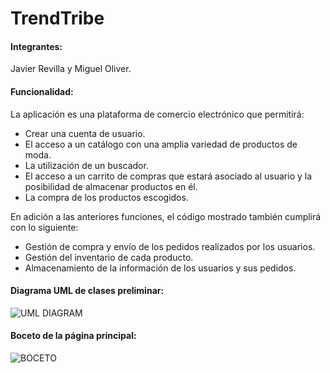 # TrendTribe

#### Integrantes:
Javier Revilla y Miguel Oliver.

#### Funcionalidad:
La aplicación es una plataforma de comercio electrónico que permitirá:

* Crear una cuenta de usuario.
* El acceso a un catálogo con una amplia variedad de productos de moda.
* La utilización de un buscador.
* El acceso a un carrito de compras que estará asociado al usuario y la posibilidad de almacenar productos en él.
* La compra de los productos escogidos.

En adición a las anteriores funciones, el código mostrado también cumplirá con lo siguiente:

* Gestión de compra y envío de los pedidos realizados por los usuarios.
* Gestión del inventario de cada producto.
* Almacenamiento de la información de los usuarios y sus pedidos.


#### Diagrama UML de clases preliminar:

![UML DIAGRAM](https://github.com/Javotass/TrendTribe/assets/109975652/bf80cea2-f601-4e53-a4f7-035ebe01577f)


#### Boceto de la página principal: 

![BOCETO](https://github.com/Javotass/TrendTribe/assets/109975652/f3c72c84-0d64-4905-9533-0664b19ea141)

